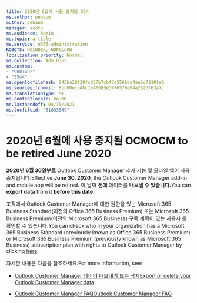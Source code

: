 ```yaml
---
title: 2020년 6월에 사용 중지될 OCM
ms.author: pebaum
author: pebaum
manager: scotv
ms.audience: Admin
ms.topic: article
ms.service: o365-administration
ROBOTS: NOINDEX, NOFOLLOW
localization_priority: Normal
ms.collection: Adm_O365
ms.custom:
- "9001492"
- "3544"
ms.openlocfilehash: 045ba28f29fcd37b7cbf7d5566bd4ae5c7210fe6
ms.sourcegitcommit: 8bc60ec34bc1e40685e3976576e04a2623f63a7c
ms.translationtype: MT
ms.contentlocale: ko-KR
ms.lasthandoff: 04/15/2021
ms.locfileid: "51833549"
---
```

# <a name="ocm-to-be-retired-june-2020"></a><span data-ttu-id="7c2c0-102">2020년 6월에 사용 중지될 OCM</span><span class="sxs-lookup"><span data-stu-id="7c2c0-102">OCM to be retired June 2020</span></span>


<span data-ttu-id="7c2c0-103">**2020년 6월 30일부로** Outlook Customer Manager 추가 기능 및 모바일 앱이 사용 중지됩니다.</span><span class="sxs-lookup"><span data-stu-id="7c2c0-103">Effective **June 30, 2020**, the Outlook Customer Manager add-in and mobile app will be retired.</span></span> <span data-ttu-id="7c2c0-104">이 날짜 **전에** 데이터를 **내보낼 수 있습니다.**</span><span class="sxs-lookup"><span data-stu-id="7c2c0-104">You can  **export data**  from it  **before this date**.</span></span>  

<span data-ttu-id="7c2c0-105">조직에서 Outlook Customer Manager에 대한 권한을 있는 Microsoft 365 Business Standard(이전의 Office 365 Business Premium) 또는 Microsoft 365 Business Premium(이전의 [](https://admin.microsoft.com/AdminPortal/Home?ref=/users)Microsoft 365 Business) 구독 계획이 있는 사용자 를 확인할 수 있습니다.</span><span class="sxs-lookup"><span data-stu-id="7c2c0-105">You can check who in your organization has a Microsoft 365 Business Standard (previously known as Office 365 Business Premium) or Microsoft 365 Business Premium (previously known as Microsoft 365 Business) subscription plan with rights to Outlook Customer Manager by clicking [here](https://admin.microsoft.com/AdminPortal/Home?ref=/users).</span></span>

<span data-ttu-id="7c2c0-106">자세한 내용은 다음을 참조하세요.</span><span class="sxs-lookup"><span data-stu-id="7c2c0-106">For more information, see:</span></span>

- [<span data-ttu-id="7c2c0-107">Outlook Customer Manager 데이터 내보내기 또는 삭제</span><span class="sxs-lookup"><span data-stu-id="7c2c0-107">Export or delete your Outlook Customer Manager data</span></span>](https://support.office.com/article/1a421cb4-e8de-4b44-bfb8-710b92820439)

- [<span data-ttu-id="7c2c0-108">Outlook Customer Manager FAQ</span><span class="sxs-lookup"><span data-stu-id="7c2c0-108">Outlook Customer Manager FAQ</span></span>](https://techcommunity.microsoft.com/t5/outlook-customer-manager/faq-frequently-asked-questions-about-outlook-customer-manager/m-p/29680)
